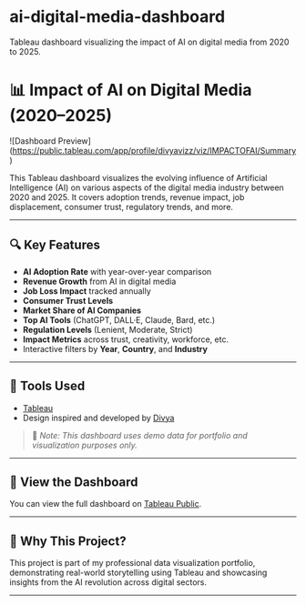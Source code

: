 # ai-digital-media-dashboard
Tableau dashboard visualizing the impact of AI on digital media from 2020 to 2025.
# 📊 Impact of AI on Digital Media (2020–2025)

![Dashboard Preview] (https://public.tableau.com/app/profile/divyavizz/viz/IMPACTOFAI/Summary)

This Tableau dashboard visualizes the evolving influence of Artificial Intelligence (AI) on various aspects of the digital media industry between 2020 and 2025. It covers adoption trends, revenue impact, job displacement, consumer trust, regulatory trends, and more.

---

## 🔍 Key Features

- **AI Adoption Rate** with year-over-year comparison
- **Revenue Growth** from AI in digital media
- **Job Loss Impact** tracked annually
- **Consumer Trust Levels**
- **Market Share of AI Companies**
- **Top AI Tools** (ChatGPT, DALL·E, Claude, Bard, etc.)
- **Regulation Levels** (Lenient, Moderate, Strict)
- **Impact Metrics** across trust, creativity, workforce, etc.
- Interactive filters by **Year**, **Country**, and **Industry**

---

## 📌 Tools Used
- [Tableau](https://www.tableau.com/)
- Design inspired and developed by [Divya](https://public.tableau.com/app/profile/divyavizz)

> 📍 *Note: This dashboard uses demo data for portfolio and visualization purposes only.*

---

## 📎 View the Dashboard
You can view the full dashboard on [Tableau Public](https://public.tableau.com/app/profile/divyavizz/viz/IMPACTOFAI/Summary).

---

## 💼 Why This Project?
This project is part of my professional data visualization portfolio, demonstrating real-world storytelling using Tableau and showcasing insights from the AI revolution across digital sectors.

---

